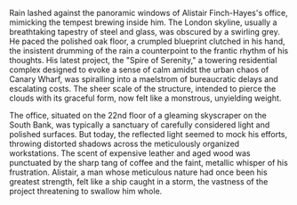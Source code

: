 Rain lashed against the panoramic windows of Alistair Finch-Hayes's office, mimicking the tempest brewing inside him.  The London skyline, usually a breathtaking tapestry of steel and glass, was obscured by a swirling grey.  He paced the polished oak floor, a crumpled blueprint clutched in his hand, the insistent drumming of the rain a counterpoint to the frantic rhythm of his thoughts.  His latest project, the "Spire of Serenity," a towering residential complex designed to evoke a sense of calm amidst the urban chaos of Canary Wharf, was spiralling into a maelstrom of bureaucratic delays and escalating costs.  The sheer scale of the structure, intended to pierce the clouds with its graceful form, now felt like a monstrous, unyielding weight.


The office, situated on the 22nd floor of a gleaming skyscraper on the South Bank, was typically a sanctuary of carefully considered light and polished surfaces. But today, the reflected light seemed to mock his efforts, throwing distorted shadows across the meticulously organized workstations.  The scent of expensive leather and aged wood was punctuated by the sharp tang of coffee and the faint, metallic whisper of his frustration.  Alistair,  a man whose meticulous nature had once been his greatest strength, felt like a ship caught in a storm, the vastness of the project threatening to swallow him whole.
